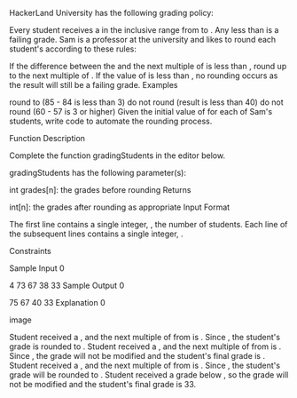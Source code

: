 HackerLand University has the following grading policy:

Every student receives a  in the inclusive range from  to .
Any  less than  is a failing grade.
Sam is a professor at the university and likes to round each student's  according to these rules:

If the difference between the  and the next multiple of  is less than , round  up to the next multiple of .
If the value of  is less than , no rounding occurs as the result will still be a failing grade.
Examples

 round to  (85 - 84 is less than 3)
 do not round (result is less than 40)
 do not round (60 - 57 is 3 or higher)
Given the initial value of  for each of Sam's  students, write code to automate the rounding process.

Function Description

Complete the function gradingStudents in the editor below.

gradingStudents has the following parameter(s):

int grades[n]: the grades before rounding
Returns

int[n]: the grades after rounding as appropriate
Input Format

The first line contains a single integer, , the number of students.
Each line  of the  subsequent lines contains a single integer, .

Constraints

Sample Input 0

4
73
67
38
33
Sample Output 0

75
67
40
33
Explanation 0

image

Student  received a , and the next multiple of  from  is . Since , the student's grade is rounded to .
Student  received a , and the next multiple of  from  is . Since , the grade will not be modified and the student's final grade is .
Student  received a , and the next multiple of  from  is . Since , the student's grade will be rounded to .
Student  received a grade below , so the grade will not be modified and the student's final grade is 33.